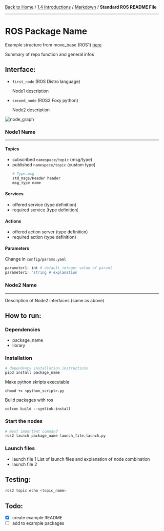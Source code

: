 [Back to Home](../../README.md) / [1.4 Introductions](1.4-introductions.md) / [Markdown](markdown_instructions.md) / **Standard ROS README File**

<hr>

# ROS Package Name

Example structure from move_base (ROS1) [here](http://wiki.ros.org/move_base?distro=noetic)

Summary of repo function and general infos

## Interface:
- `first_node` (ROS Distro language)

    Node1 description

- `second_node` (ROS2 Foxy python)

    Node2 description

![node_graph](docs/node_graph.svg)

### Node1 Name
---

#### Topics
- subscribed `namespace/topic` (msg/type)
- published `namespace/topic` (custom type)
    ```bash
    # Type.msg
    std_msgs/Header header
    msg_type name
    ```

#### Services
- offered service (type definition)
- required service (type definition)

#### Actions
- offered action server (type definition)
- required action (type definition)

#### Parameters 
Change in `config/params.yaml`

```bash
parameter1: int # default integer value of param1
parameter1: "string # explanation
```

### Node2 Name
---
Description of Node2 interfaces (same as above)

## How to run:
### Dependencies
- package_name
- library

### Installation
```bash
# dependency installation instructions
pip3 install package_name
```

Make python skripts executable

    chmod +x <python_script>.py

Build packages with ros

    colcon build --symlink-install

### Start the nodes
```bash
# most important command
ros2 launch package_name launch_file.launch.py
```

### Launch files
- launch file 1
    List of launch files and explanation of node combination
- launch file 2

## Testing:
```bash
ros2 topic echo <topic_name>
```

## Todo:
- [x] create example README
- [ ] add to example packages
